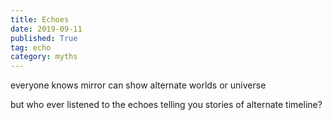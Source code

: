 ```yaml
---
title: Echoes
date: 2019-09-11
published: True
tag: echo
category: myths
---
```


everyone knows mirror can show alternate worlds or universe

but who ever listened to the echoes telling you stories of alternate timeline?